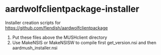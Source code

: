 # aardwolfclientpackage-installer
Installer creation scripts for https://github.com/fiendish/aardwolfclientpackage

1. Put these files above the MUSHclient directory
2. Use MakeNSIS or MakeNSISW to compile first get_version.nsi and then aardmush_installer.nsi
